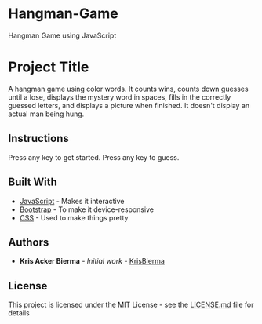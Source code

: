 # Hangman-Game
Hangman Game using JavaScript

# Project Title

A hangman game using color words. It counts wins, counts down guesses until a lose, displays the mystery word in spaces, fills in the correctly guessed letters, and displays a picture when finished. It doesn't display an actual man being hung. 

## Instructions

Press any key to get started. Press any key to guess. 

## Built With

* [JavaScript](https://developer.mozilla.org/en-US/docs/Web/JavaScript) - Makes it interactive
* [Bootstrap](https://getbootstrap.com/) - To make it device-responsive
* [CSS](https://developer.mozilla.org/en-US/docs/Web/CSS) - Used to make things pretty

## Authors

* **Kris Acker Bierma** - *Initial work* - [KrisBierma](https://github.com/KrisBierma)

## License

This project is licensed under the MIT License - see the [LICENSE.md](LICENSE.md) file for details